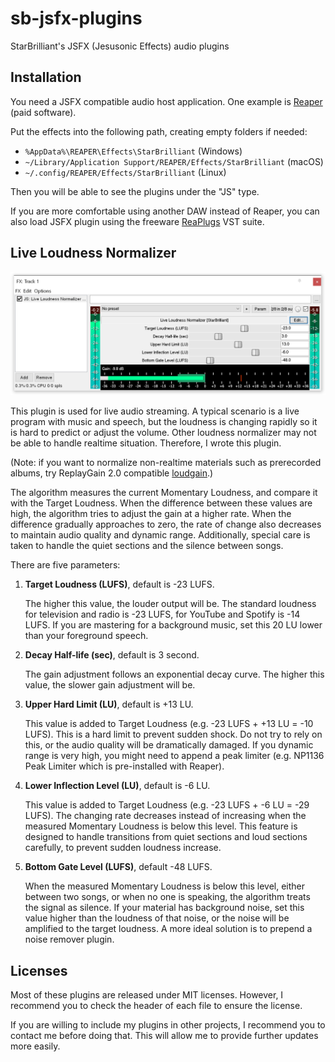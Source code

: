 # sb-jsfx-plugins
StarBrilliant's JSFX (Jesusonic Effects) audio plugins

## Installation

You need a JSFX compatible audio host application. One example is [Reaper](https://www.reaper.fm) (paid software).

Put the effects into the following path, creating empty folders if needed:
- `%AppData%\REAPER\Effects\StarBrilliant` (Windows)
- `~/Library/Application Support/REAPER/Effects/StarBrilliant` (macOS)
- `~/.config/REAPER/Effects/StarBrilliant` (Linux)

Then you will be able to see the plugins under the "JS" type.

If you are more comfortable using another DAW instead of Reaper, you can also load JSFX plugin using the freeware [ReaPlugs](https://www.reaper.fm/reaplugs/) VST suite.

## Live Loudness Normalizer

![Screenshot](screenshots/Live%20Loudness%20Normalizer.png)

This plugin is used for live audio streaming. A typical scenario is a live program with music and speech, but the loudness is changing rapidly so it is hard to predict or adjust the volume. Other loudness normalizer may not be able to handle realtime situation. Therefore, I wrote this plugin.

(Note: if you want to normalize non-realtime materials such as prerecorded albums, try ReplayGain 2.0 compatible [loudgain](https://github.com/Moonbase59/loudgain).)

The algorithm measures the current Momentary Loudness, and compare it with the Target Loudness. When the difference between these values are high, the algorithm tries to adjust the gain at a higher rate. When the difference gradually approaches to zero, the rate of change also decreases to maintain audio quality and dynamic range. Additionally, special care is taken to handle the quiet sections and the silence between songs.

There are five parameters:

1. **Target Loudness (LUFS)**, default is -23 LUFS.

   The higher this value, the louder output will be. The standard loudness for television and radio is -23 LUFS, for YouTube and Spotify is -14 LUFS. If you are mastering for a background music, set this 20 LU lower than your foreground speech.

2. **Decay Half-life (sec)**, default is 3 second.

   The gain adjustment follows an exponential decay curve. The higher this value, the slower gain adjustment will be.

3. **Upper Hard Limit (LU)**, default is +13 LU.

   This value is added to Target Loudness (e.g. -23 LUFS + +13 LU = -10 LUFS). This is a hard limit to prevent sudden shock. Do not try to rely on this, or the audio quality will be dramatically damaged. If you dynamic range is very high, you might need to append a peak limiter (e.g. NP1136 Peak Limiter which is pre-installed with Reaper).

4. **Lower Inflection Level (LU)**, default is -6 LU.

   This value is added to Target Loudness (e.g. -23 LUFS + -6 LU = -29 LUFS). The changing rate decreases instead of increasing when the measured Momentary Loudness is below this level. This feature is designed to handle transitions from quiet sections and loud sections carefully, to prevent sudden loudness increase.

5. **Bottom Gate Level (LUFS)**, default -48 LUFS.

   When the measured Momentary Loudness is below this level, either between two songs, or when no one is speaking, the algorithm treats the signal as silence. If your material has background noise, set this value higher than the loudness of that noise, or the noise will be amplified to the target loudness. A more ideal solution is to prepend a noise remover plugin.

## Licenses

Most of these plugins are released under MIT licenses. However, I recommend you to check the header of each file to ensure the license.

If you are willing to include my plugins in other projects, I recommend you to contact me before doing that. This will allow me to provide further updates more easily.
